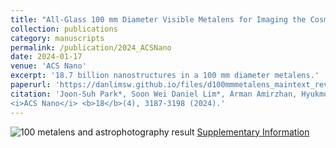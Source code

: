 ```yaml
---
title: "All-Glass 100 mm Diameter Visible Metalens for Imaging the Cosmos"
collection: publications
category: manuscripts
permalink: /publication/2024_ACSNano
date: 2024-01-17
venue: 'ACS Nano'
excerpt: '18.7 billion nanostructures in a 100 mm diameter metalens.'
paperurl: 'https://danlimsw.github.io/files/d100mmmetalens_maintext_revised_final.pdf'
citation: 'Joon-Suh Park*, Soon Wei Daniel Lim*, Arman Amirzhan, Hyukmo Kang, Karlene Karrfalt, Daewook Kim, Joel Leger, Augustine Urbas, Marcus Ossiander, Zhaoyi Li, and Federico Capasso
<i>ACS Nano</i> <b>18</b>(4), 3187-3198 (2024).'
---
```

![100 metalens and astrophotography result](https://danlimsw.github.io/images/2024_ACSNano_image.jpg)
[Supplementary Information](https://danlimsw.github.io/files/d100mmmetalens_supplementaryinformation.pdf)
